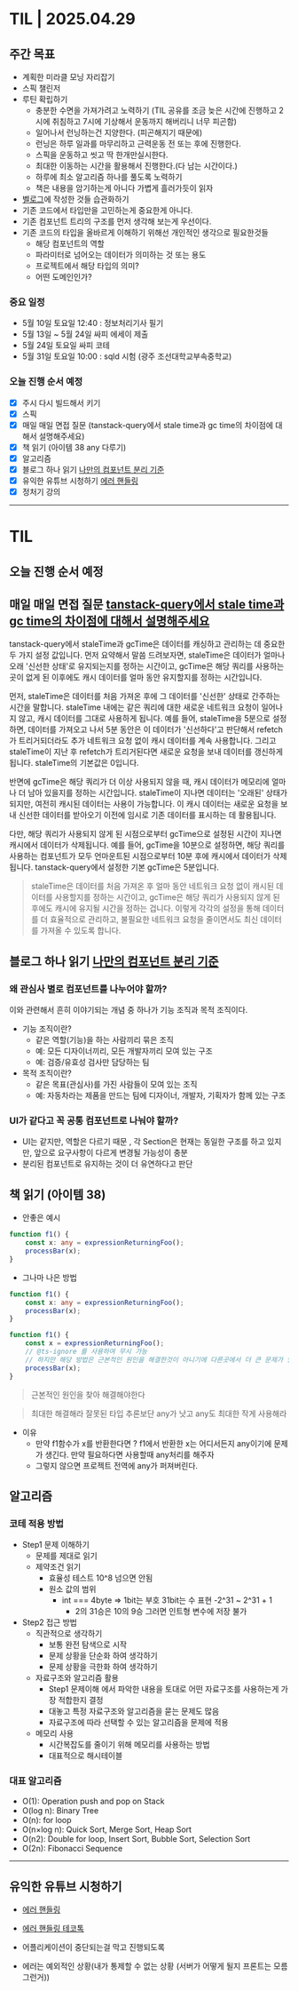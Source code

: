 # TIL | 2025.04.29

## 주간 목표

-   계획한 미라클 모닝 자리잡기
-   스픽 챌린저
-   루틴 확립하기
    -   충분한 수면을 가져가려고 노력하기 (TIL 공유를 조금 늦은 시간에 진행하고 2시에 취침하고 7시에 기상해서 운동까지 해버리니 너무 피곤함)
    -   일어나서 런닝하는건 지양한다. (피곤해지기 때문에)
    -   런닝은 하루 일과를 마무리하고 근력운동 전 또는 후에 진행한다.
    -   스픽을 운동하고 씻고 딱 한개만실시한다.
    -   최대한 이동하는 시간을 활용해서 진행한다.(다 남는 시간이다.)
    -   하루에 최소 알고리즘 하나를 풀도록 노력하기
    -   책은 내용을 암기하는게 아니다 가볍게 흘러가듯이 읽자
-   [벨로그](https://velog.io/@pigpgw/%EB%82%98%EC%9D%98-%EA%B0%9C%EB%B0%9C-%EC%84%B1%EC%9E%A5-%EC%A0%84%EB%9E%B5-%EC%83%9D%EA%B0%81%ED%95%98%EB%8A%94-%EA%B0%9C%EB%B0%9C%EC%9E%90%EB%A1%9C-%EB%82%98%EC%95%84%EA%B0%80%EA%B8%B0)에 작성한 것들 습관화하기
-   기존 코드에서 타입만을 고민하는게 중요한게 아니다.
-   기존 컴포넌트 트리의 구조를 먼저 생각해 보는게 우선이다.
-   기존 코드의 타입을 올바르게 이해하기 위해선 개인적인 생각으로 필요한것들
    -   해당 컴포넌트의 역할
    -   파라미터로 넘어오는 데이터가 의미하는 것 또는 용도
    -   프로젝트에서 해당 타입의 의미?
    -   어떤 도메인인가?

### 중요 일정

-   5월 10일 토요일 12:40 : 정보처리기사 필기
-   5월 13일 ~ 5월 24일 싸피 에세이 제출
-   5월 24일 토요일 싸피 코테
-   5월 31일 토요일 10:00 : sqld 시험 (광주 조선대학교부속중학교)

### 오늘 진행 순서 예정

-   [x] 주시 다시 빌드해서 키기
-   [x] 스픽
-   [x] 매일 매일 면접 질문 (tanstack-query에서 stale time과 gc time의 차이점에 대해서 설명해주세요)
-   [x] 책 읽기 (아이템 38 any 다루기)
-   [x] 알고리즘
-   [x] 블로그 하나 읽기 [나만의 컴포넌트 분리 기준](https://velog.io/@yeongipark/%EB%82%98%EB%A7%8C%EC%9D%98-%EC%BB%B4%ED%8F%AC%EB%84%8C%ED%8A%B8-%EB%B6%84%EB%A6%AC-%EA%B8%B0%EC%A4%80)
-   [x] 유익한 유튜브 시청하기 [에러 핸들링](https://www.youtube.com/watch?v=G-YUvXpqB1U)
-   [x] 정처기 강의

---

# TIL

## 오늘 진행 순서 예정

## 매일 매일 면접 질문 [tanstack-query에서 stale time과 gc time의 차이점에 대해서 설명해주세요](https://www.maeil-mail.kr/question/5)

tanstack-query에서 staleTime과 gcTime은 데이터를 캐싱하고 관리하는 데 중요한 두 가지 설정 값입니다. 먼저 요약해서 말씀 드려보자면, staleTime은 데이터가 얼마나 오래 '신선한 상태'로 유지되는지를 정하는 시간이고, gcTime은 해당 쿼리를 사용하는 곳이 없게 된 이후에도 캐시 데이터를 얼마 동안 유지할지를 정하는 시간입니다.

먼저, staleTime은 데이터를 처음 가져온 후에 그 데이터를 '신선한' 상태로 간주하는 시간을 말합니다. staleTime 내에는 같은 쿼리에 대한 새로운 네트워크 요청이 일어나지 않고, 캐시 데이터를 그대로 사용하게 됩니다. 예를 들어, staleTime을 5분으로 설정하면, 데이터를 가져오고 나서 5분 동안은 이 데이터가 '신선하다'고 판단해서 refetch가 트리거되더라도 추가 네트워크 요청 없이 캐시 데이터를 계속 사용합니다. 그리고 staleTime이 지난 후 refetch가 트리거된다면 새로운 요청을 보내 데이터를 갱신하게 됩니다. staleTime의 기본값은 0입니다.

반면에 gcTime은 해당 쿼리가 더 이상 사용되지 않을 때, 캐시 데이터가 메모리에 얼마나 더 남아 있을지를 정하는 시간입니다.
staleTime이 지나면 데이터는 '오래된' 상태가 되지만, 여전히 캐시된 데이터는 사용이 가능합니다. 이 캐시 데이터는 새로운 요청을 보내 신선한 데이터를 받아오기 이전에 임시로 기존 데이터를 표시하는 데 활용됩니다.

다만, 해당 쿼리가 사용되지 않게 된 시점으로부터 gcTime으로 설정된 시간이 지나면 캐시에서 데이터가 삭제됩니다. 예를 들어, gcTime을 10분으로 설정하면, 해당 쿼리를 사용하는 컴포넌트가 모두 언마운트된 시점으로부터 10분 후에 캐시에서 데이터가 삭제됩니다. tanstack-query에서 설정한 기본 gcTime은 5분입니다.

> staleTime은 데이터를 처음 가져온 후 얼마 동안 네트워크 요청 없이 캐시된 데이터를 사용할지를 정하는 시간이고, gcTime은 해당 쿼리가 사용되지 않게 된 후에도 캐시에 유지될 시간을 정하는 겁니다. 이렇게 각각의 설정을 통해 데이터를 더 효율적으로 관리하고, 불필요한 네트워크 요청을 줄이면서도 최신 데이터를 가져올 수 있도록 합니다.

## 블로그 하나 읽기 [나만의 컴포넌트 분리 기준](https://velog.io/@yeongipark/%EB%82%98%EB%A7%8C%EC%9D%98-%EC%BB%B4%ED%8F%AC%EB%84%8C%ED%8A%B8-%EB%B6%84%EB%A6%AC-%EA%B8%B0%EC%A4%80)

### 왜 관심사 별로 컴포넌트를 나누어야 할까?

이와 관련해서 흔히 이야기되는 개념 중 하나가 기능 조직과 목적 조직이다.

-   기능 조직이란?
    -   같은 역할(기능)을 하는 사람끼리 묶은 조직
    -   예: 모든 디자이너끼리, 모든 개발자끼리 모여 있는 구조
    -   예: 검증/유효성 검사만 담당하는 팀
-   목적 조직이란?
    -   같은 목표(관심사)를 가진 사람들이 모여 있는 조직
    -   예: 자동차라는 제품을 만드는 팀에 디자이너, 개발자, 기획자가 함께 있는 구조

### UI가 같다고 꼭 공통 컴포넌트로 나눠야 할까?

-   UI는 같지만, 역할은 다르기 때문 , 각 Section은 현재는 동일한 구조를 하고 있지만, 앞으로 요구사항이 다르게 변경될 가능성이 충분
-   분리된 컴포넌트로 유지하는 것이 더 유연하다고 판단

## 책 읽기 (아이템 38)

-   안좋은 예시

```ts
function f1() {
    const x: any = expressionReturningFoo();
    processBar(x);
}
```

-   그나마 나은 방법

```ts
function f1() {
    const x: any = expressionReturningFoo();
    processBar(x);
}
```

```ts
function f1() {
    const x = expressionReturningFoo();
    // @ts-ignore 를 사용하여 무시 가능
    // 하지만 해당 방법은 근본적인 원인을 해결한것이 아니기에 다른곳에서 더 큰 문제가 발생할 수도 있음
    processBar(x);
}
```

> 근본적인 원인을 찾아 해결해야한다

> 최대한 해결해라 잘못된 타입 추론보단 any가 낫고 any도 최대한 작게 사용해라

-   이유
    -   만약 f1함수가 x를 반환한다면 ? f1에서 반환한 x는 어디서든지 any이기에 문제가 생긴다. 만약 필요하다면 사용할때 any처리를 해주자
    -   그렇지 않으면 프로젝트 전역에 any가 퍼져버린다.

## 알고리즘

### 코테 적용 방법

-   Step1 문제 이해하기
    -   문제를 제대로 읽기
    -   제약조건 읽기
        -   효율성 테스트 10^8 넘으면 안됨
        -   원소 값의 범위
            -   int === 4byte => 1bit는 부호 31bit는 수 표현 -2^31 ~ 2^31 + 1
                -   2의 31승은 10의 9승 그러면 인트형 변수에 저장 불가
-   Step2 접근 방법
    -   직관적으로 생각하기
        -   보통 완전 탐색으로 시작
        -   문제 상황을 단순화 하여 생각하기
        -   문제 상황을 극한화 하여 생각하기
    -   자료구조와 알고리즘 활용
        -   Step1 문제이해 에서 파악한 내용을 토대로 어떤 자료구조를 사용하는게 가장 적합한지 결정
        -   대놓고 특정 자료구조와 알고리즘을 묻는 문제도 많음
        -   자료구조에 따라 선택할 수 있는 알고리즘을 문제에 적용
    -   메모리 사용
        -   시간복잡도를 줄이기 위해 메모리를 사용하는 방법
        -   대표적으로 해시테이블

### 대표 알고리즘

-   O(1): Operation push and pop on Stack
-   O(log n): Binary Tree
-   O(n): for loop
-   O(n×log n): Quick Sort, Merge Sort, Heap Sort
-   O(n2): Double for loop, Insert Sort, Bubble Sort, Selection Sort
-   O(2n): Fibonacci Sequence

---

## 유익한 유튜브 시청하기

-   [에러 핸들링](https://www.youtube.com/watch?v=G-YUvXpqB1U)
-   [에러 핸들링 테코톡](https://www.youtube.com/watch?v=hQekqGONSlY)

-   어플리케이션이 중단되는걸 막고 진행되도록
-   에러는 예외적인 상황(내가 통제할 수 없는 상황 (서버가 어떻게 될지 프론트는 모름 그런거))

